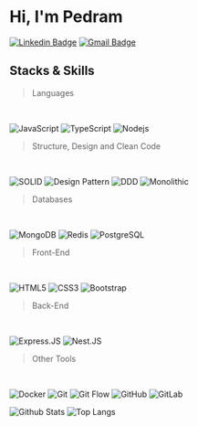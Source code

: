 

# Hi, I'm Pedram




[![Linkedin Badge](https://img.shields.io/badge/-Linkedin-blue?style=flat-square&logo=Linkedin&logoColor=white&link=https://www.linkedin.com/in/pedramaghasian/)](https://www.linkedin.com/in/pedramaghasian/)
[![Gmail Badge](https://img.shields.io/badge/-Gmail-c14438?style=flat-square&logo=Gmail&logoColor=white)](pedramaghasian@gmail.com)

## Stacks & Skills

  > Languages
  <br/>
  
  ![JavaScript](https://img.shields.io/badge/-JavaScript-white?style=flat-square&logo=javascript)
  ![TypeScript](https://img.shields.io/badge/-TypeScript-white?style=flat-square&logo=typescript&logoColor=blue)
  ![Nodejs](https://img.shields.io/badge/-Nodejs-white?style=flat-square&logo=Node.js)
 

> Structure, Design and Clean Code
  <br/>

  ![SOLID](https://img.shields.io/badge/-SOLID-white?style=flat-square)
  ![Design Pattern](https://img.shields.io/badge/-Design_Pattern-white?style=flat-square)
  ![DDD](https://img.shields.io/badge/-DDD-white?style=flat-square)
  ![Monolithic](https://img.shields.io/badge/-Monolithic-white?style=flat-square)

>  Databases
  <br/>
 
  ![MongoDB](https://img.shields.io/badge/-MongoDB-white?style=flat-square&logo=mongodb)
  ![Redis](https://img.shields.io/badge/-Redis-white?style=flat-square&logo=Redis)
  ![PostgreSQL](https://img.shields.io/badge/-PostgreSQL-white?style=flat-square&logo=postgresql&logoColor=blue)

>  Front-End
  <br/>
  
  ![HTML5](https://img.shields.io/badge/-HTML5-white?style=flat-square&logo=html5)
  ![CSS3](https://img.shields.io/badge/-CSS3-white?style=flat-square&logo=css3&logoColor=blue)
  ![Bootstrap](https://img.shields.io/badge/-Bootstrap-white?style=flat-square&logo=bootstrap&logoColor=purple)

> Back-End
  <br/>
 
  ![Express.JS](https://img.shields.io/badge/-Express.JS-white?style=flat-square&logo=ExpressJS&logoColor=darkblue)
  ![Nest.JS](https://img.shields.io/badge/-Nest.JS-white?style=flat-square&logo=NestJS&logoColor=red)

> Other Tools
  <br/>
 
  ![Docker](https://img.shields.io/badge/-Docker-white?style=flat-square&logo=docker)
  ![Git](https://img.shields.io/badge/-Git-white?style=flat-square&logo=git)
  ![Git Flow](https://img.shields.io/badge/-Git_Flow-white?style=flat-square&logo=git)
  ![GitHub](https://img.shields.io/badge/-GitHub-white?style=flat-square&logo=github&logoColor=black)
  ![GitLab](https://img.shields.io/badge/-GitLab-white?style=flat-square&logo=gitlab)



![Github Stats](https://github-readme-stats.vercel.app/api?username=pedramaghasian&count_private=true&show_icons=true&include_all_commits=true)
![Top Langs](https://github-readme-stats.vercel.app/api/top-langs/?username=pedramaghasian&hide=TeX&layout=compact)
